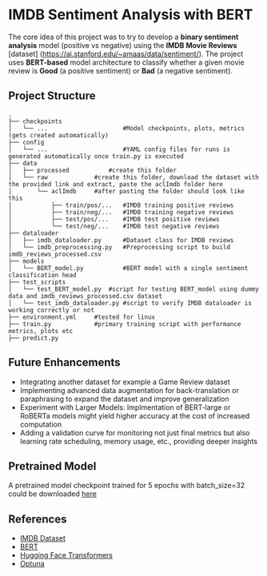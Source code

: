 # IMDB Sentiment Analysis with BERT
The core idea of this project was to try to develop a **binary sentiment analysis** model (positive vs negative) using the **IMDB Movie Reviews** [dataset] (https://ai.stanford.edu/~amaas/data/sentiment/). The project uses **BERT-based** model architecture to classify whether a given movie review is **Good** (a positive sentiment) or **Bad** (a negative sentiment). 

## Project Structure
```
.
├── checkpoints
│   └── ...                  	#Model checkpoints, plots, metrics (gets created automatically)
├── config
│   └── ...                  	#YAML config files for runs is generated automatically once train.py is executed
├── data
│   ├── processed	     	#create this folder
│   └── raw		     	#create this folder, download the dataset with the provided link and extract, paste the aclImdb folder here
│       └── aclImdb		#after pasting the folder should look like this	
│           ├── train/pos/...   #IMDB training positive reviews
│           ├── train/neg/...   #IMDB training negative reviews
│           ├── test/pos/...    #IMDB test positive reviews
│           └── test/neg/...    #IMDB test negative reviews
├── dataloader
│   ├── imdb_dataloader.py      #Dataset class for IMDB reviews
│   └── imdb_preprocessing.py   #Preprocessing script to build imdb_reviews_processed.csv
├── models
│   └── BERT_model.py           #BERT model with a single sentiment classification head
├── test_scripts
│   └── test_BERT_model.py 	#script for testing BERT_model using dummy data and imdb_reviews_processed.csv dataset
│   └── test_imdb_dataloader.py #script to verify IMDB dataloader is working correctly or not
├── environment.yml		#tested for linux 
├── train.py 			#primary training script with performance metrics, plots etc
├── predict.py
```

## Future Enhancements
- Integrating another dataset for example a Game Review dataset
- Implementing advanced data augmentation for back-translation or paraphrasing to expand the dataset and improve generalization
- Experiment with Larger Models: Implmentation of BERT-large or RoBERTa models might yield higher accuracy at the cost of increased computation
- Adding a validation curve for monitoring not just final metrics but also learning rate scheduling, memory usage, etc., providing deeper insights

## Pretrained Model
A pretrained model checkpoint trained for 5 epochs with batch_size=32 could be downloaded [here](https://drive.google.com/file/d/1ehGbUmuoNl4tUSYOeQ1QlqsRP9sAl1z-/view?usp=drive_link)

## References
- [IMDB Dataset](http://ai.stanford.edu/~amaas/data/sentiment/)
- [BERT](https://arxiv.org/abs/1810.04805)
- [Hugging Face Transformers](https://github.com/huggingface/transformers)
- [Optuna](https://optuna.org/)
